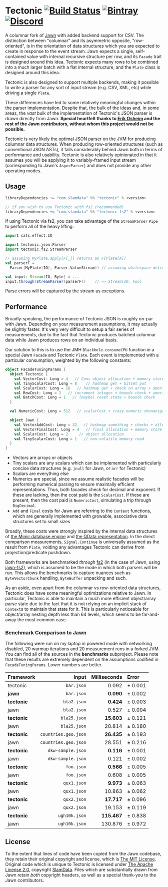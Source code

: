 # Tectonic [![Build Status](https://travis-ci.org/slamdata/tectonic.svg?branch=master)](https://travis-ci.org/slamdata/tectonic) [![Bintray](https://img.shields.io/bintray/v/slamdata-inc/maven-public/tectonic.svg)](https://bintray.com/slamdata-inc/maven-public/tectonic) [![Discord](https://img.shields.io/discord/373302030460125185.svg?logo=discord)](https://discord.gg/QNjwCg6)

A columnar fork of [Jawn](https://github.com/non/Jawn) with added backend support for CSV. The distinction between "columnar" and its asymmetric opposite, "row-oriented", is in the orientation of data structures which you are expected to create in response to the event stream. Jawn expects a single, self-contained value with internal recursive structure per row, and its `Facade` trait is designed around this idea. Tectonic expects many rows to be combined into a much larger batch with a flat internal structure, and the `Plate` class is designed around this idea.

Tectonic is also designed to support multiple backends, making it possible to write a parser for any sort of input stream (e.g. CSV, XML, etc) while driving a single `Plate`.

These differences have led to some relatively meaningful changes within the parser implementation. Despite that, the bulk of the ideas and, in some areas, the *vast* bulk of the implementation of Tectonic's JSON parser is drawn directly from Jawn. **Special heartfelt thanks to [Erik Osheim](https://github.com/d6) and the rest of the Jawn contributors, without whom this project would not be possible.**

Tectonic is very likely the optimal JSON parser on the JVM for producing columnar data structures. When producing row-oriented structures (such as conventional JSON ASTs), it falls considerably behind Jawn both in terms of performance and usability. Tectonic is also relatively opinionated in that it assumes you will be applying it to variably-framed input stream (corresponding to Jawn's `AsyncParser`) and does not provide any other operating modes.

## Usage

```sbt
libraryDependencies += "com.slamdata" %% "tectonic" % <version>

// if you wish to use Tectonic with fs2 (recommended)
libraryDependencies += "com.slamdata" %% "tectonic-fs2" % <version>
```

If using Tectonic via fs2, you can take advantage of the `StreamParser` `Pipe` to perform all of the heavy lifting:

```scala
import cats.effect.IO

import tectonic.json.Parser
import tectonic.fs2.StreamParser

// assuming MyPlate.apply[F[_]] returns an F[Plate[A]]
val parserF = 
  Parser(MyPlate[IO], Parser.ValueStream)) // assuming whitespace-delimited json

val input: Stream[IO, Byte] = ...
input.through(StreamParser(parserF))    // => Stream[IO, Foo]
```

Parse errors will be captured by the stream as exceptions.

## Performance

Broadly-speaking, the performance of Tectonic JSON is roughly on-par with Jawn. Depending on your measurement assumptions, it may actually be slightly faster. It's very very difficult to setup a fair series of measurements, due to the fact that Tectonic produces batched columnar data while Jawn produces rows on an individual basis.

Our solution to this is to use the JMH `Blackhole.consumeCPU` function in a special Jawn `Facade` and Tectonic `Plate`. Each event is implemented with a particular consumption, weighted by the following constants:

```scala
object FacadeTuningParams {
  object Tectonic {
    val VectorCost: Long = 4   // Cons object allocation + memory store
    val TinyScalarCost: Long = 8    // hashmap get + bitset put
    val ScalarCost: Long = 16   // hashmap get + check on array + amortized resize/allocate + array store
    val RowCost: Long = 2   // increment integer + bounds check + amortized reset
    val BatchCost: Long = 1   // (maybe) reset state + bounds check
  }

  val NumericCost: Long = 512   // scalarCost + crazy numeric shenanigans

  object Jawn {
    val VectorAddCost: Long = 32   // hashmap something + checks + allocations + stuff
    val VectorFinalCost: Long = 4   // final allocation + memory store
    val ScalarCost: Long = 2     // object allocation
    val TinyScalarCost: Long = 1   // non-volatile memory read
  }
}
```

- Vectors are arrays or objects
- Tiny scalars are any scalars which can be implemented with particularly concise data structures (e.g. `jnull` for Jawn, or `arr` for Tectonic)
- Scalars are everything else
- Numerics are special, since we assume realistic facades will be performing numerical parsing to ensure maximally efficient representations. Thus, both facades check for decimal and exponent. If these are lacking, then the cost paid is the `ScalarCost`. If these are present, then the cost paid is `NumericCost`, simulating a trip through `BigDecimal`.
- `Add` and `Final` costs for Jawn are referring to the `Context` functions, which are generally implemented with growable, associative data structures set to small sizes

Broadly, these costs were strongly inspired by the internal data structures of [the Mimir database engine](https://github.com/slamdata/quasar) and [the QData representation](https://github.com/slamdata/qdata). In the direct comparison measurements, `Signal.Continue` is universally assumed as the result from `Plate`, voiding any advantages Tectonic can derive from projection/predicate pushdown.

Both frameworks are benchmarked *through* [fs2](https://fs2.io) (in the case of Jawn, using [jawn-fs2](https://github.com/http4s/jawn-fs2)), which is assumed to be the mode in which both parsers will be run. This allows the benchmarks to capture nuances such as `ByteVectorChunk` handling, `ByteBuffer` unpacking and such.

As an aside, even apart from the columnar vs row-oriented data structures, Tectonic does have some meaningful optimizations relative to Jawn. In particular, Tectonic is able to maintain a much more efficient object/array parse state due to the fact that it is not relying on an implicit stack of `Context`s to maintain that state for it. This is particularly noticeable for object/array nesting depth less than 64 levels, which seems to be far-and-away the most common case.

### Benchmark Comparison to Jawn

The following were run on my laptop in powered mode with networking disabled, 20 warmup iterations and 20 measurement runs in a forked JVM. You can find all of the sources in the **benchmarks** subproject. Please note that these results are extremely dependent on the assumptions codified in `FacadeTuningParams`. Lower numbers are better.

| Framework     |                 Input | Milliseconds |   Error |
| ---           |                   --: |          --: |     :-- |
|      tectonic |            `bar.json` |        0.092 | ± 0.001 |
|      **jawn** |            `bar.json` |    **0.090** | ± 0.002 |
|  **tectonic** |           `bla2.json` |    **0.424** | ± 0.003 |
|          jawn |           `bla2.json` |        0.527 | ± 0.004 |
|  **tectonic** |         `bla25.json`  |   **15.603** | ± 0.121 |
|          jawn |         `bla25.json`  |       20.814 | ± 0.180 |
|  **tectonic** |  `countries.geo.json` |   **26.435** | ± 0.193 |
|          jawn |  `countries.geo.json` |       28.551 | ± 0.216 |
|  **tectonic** |     `dkw-sample.json` |    **0.116** | ± 0.001 |
|          jawn |     `dkw-sample.json` |        0.121 | ± 0.002 |
|  **tectonic** |           `foo.json`  |    **0.566** | ± 0.005 |
|          jawn |           `foo.json`  |        0.608 | ± 0.005 |
|  **tectonic** |           `qux1.json` |    **9.973** | ± 0.063 |
|          jawn |           `qux1.json` |       10.863 | ± 0.062 |
|  **tectonic** |           `qux2.json` |   **17.717** | ± 0.096 |
|          jawn |           `qux2.json` |       19.153 | ± 0.119 |
|  **tectonic** |        `ugh10k.json`  |  **115.467** | ± 0.838 |
|          jawn |        `ugh10k.json`  |      130.876 | ± 0.972 |

## License

To the extent that lines of code have been copied from the Jawn codebase, they retain their original copyright and license, which is [The MIT License](https://opensource.org/licenses/MIT). Original code which is unique to Tectonic is licensed under [The Apache License 2.0](https://www.apache.org/licenses/LICENSE-2.0), copyright [SlamData](https://slamdata.com). Files which are substantially drawn from Jawn retain *both* copyright headers, as well as a special thank-you to the Jawn contributors.
